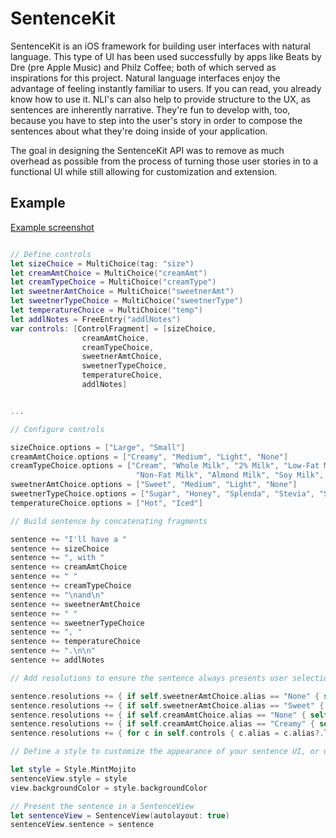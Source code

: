 # SentenceKit

SentenceKit is an iOS framework for building user interfaces with natural language. This type of UI has been used successfully by apps like Beats by Dre (pre Apple Music) and Philz Coffee; both of which served as inspirations for this project. Natural language interfaces enjoy the advantage of feeling instantly familiar to users. If you can read, you already know how to use it. NLI's can also help to provide structure to the UX, as sentences are inherently narrative. They're fun to develop with, too, because you have to step into the user's story in order to compose the sentences about what they're doing inside of your application. 

The goal in designing the SentenceKit API was to remove as much overhead as possible from the process of turning those user stories in to a functional UI while still allowing for customization and extension.

## Example
[Example screenshot](https://i.imgur.com/5836LkK.png)

```Swift

// Define controls
let sizeChoice = MultiChoice(tag: "size")
let creamAmtChoice = MultiChoice("creamAmt")
let creamTypeChoice = MultiChoice("creamType")
let sweetnerAmtChoice = MultiChoice("sweetnerAmt")
let sweetnerTypeChoice = MultiChoice("sweetnerType")
let temperatureChoice = MultiChoice("temp")
let addlNotes = FreeEntry("addlNotes")
var controls: [ControlFragment] = [sizeChoice,
                creamAmtChoice,
                creamTypeChoice,
                sweetnerAmtChoice,
                sweetnerTypeChoice,
                temperatureChoice,
                addlNotes]


...

// Configure controls

sizeChoice.options = ["Large", "Small"]
creamAmtChoice.options = ["Creamy", "Medium", "Light", "None"]
creamTypeChoice.options = ["Cream", "Whole Milk", "2% Milk", "Low-Fat Milk",
                            "Non-Fat Milk", "Almond Milk", "Soy Milk", "Vanilla Soy"]
sweetnerAmtChoice.options = ["Sweet", "Medium", "Light", "None"]
sweetnerTypeChoice.options = ["Sugar", "Honey", "Splenda", "Stevia", "Sweet'N Low", "Equal"]
temperatureChoice.options = ["Hot", "Iced"]

// Build sentence by concatenating fragments

sentence += "I'll have a "
sentence += sizeChoice
sentence += ", with "
sentence += creamAmtChoice
sentence += " "
sentence += creamTypeChoice
sentence += "\nand\n"
sentence += sweetnerAmtChoice
sentence += " "
sentence += sweetnerTypeChoice
sentence += ", "
sentence += temperatureChoice
sentence += ".\n\n"
sentence += addlNotes

// Add resolutions to ensure the sentence always presents user selections in a sensible manner

sentence.resolutions += { if self.sweetnerAmtChoice.alias == "None" { self.sweetnerAmtChoice.alias = "No"; self.sweetnerTypeChoice.alias = "Sugar" }}
sentence.resolutions += { if self.sweetnerAmtChoice.alias == "Sweet" { self.sweetnerAmtChoice.alias = "lots of" }}
sentence.resolutions += { if self.creamAmtChoice.alias == "None" { self.creamAmtChoice.alias = "No"; self.creamTypeChoice.alias = "Cream" }}
sentence.resolutions += { if self.creamAmtChoice.alias == "Creamy" { self.creamAmtChoice.alias = "lots of" }}
sentence.resolutions += { for c in self.controls { c.alias = c.alias?.lowercased() } }

// Define a style to customize the appearance of your sentence UI, or use one of the presets

let style = Style.MintMojito        
sentenceView.style = style
view.backgroundColor = style.backgroundColor

// Present the sentence in a SentenceView
let sentenceView = SentenceView(autolayout: true)
sentenceView.sentence = sentence

```